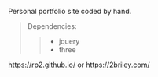 Personal portfolio site coded by hand. 

> Dependencies: 
 >> - jquery
 >> - three

https://rp2.github.io/ or https://2briley.com/
